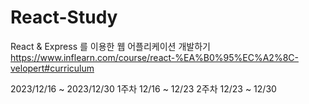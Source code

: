 # React-Study

React & Express 를 이용한 웹 어플리케이션 개발하기
https://www.inflearn.com/course/react-%EA%B0%95%EC%A2%8C-velopert#curriculum

2023/12/16 ~ 2023/12/30
1주차 12/16 ~ 12/23
2주차 12/23 ~ 12/30
